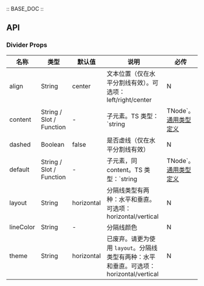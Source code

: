 :: BASE_DOC ::

## API

### Divider Props
名称 | 类型 | 默认值 | 说明 | 必传
-- | -- | -- | -- | --
align | String | center | 文本位置（仅在水平分割线有效）。可选项：left/right/center | N
content | String / Slot / Function | - | 子元素。TS 类型：`string | TNode`。[通用类型定义](https://github.com/TDesignOteam/tdesign-mobile-vue/blob/develop/src/common.ts) | N
dashed | Boolean | false | 是否虚线（仅在水平分割线有效） | N
default | String / Slot / Function | - | 子元素，同 content。TS 类型：`string | TNode`。[通用类型定义](https://github.com/TDesignOteam/tdesign-mobile-vue/blob/develop/src/common.ts) | N
layout | String | horizontal | 分隔线类型有两种：水平和垂直。可选项：horizontal/vertical | N
lineColor | String | - | 分隔线颜色 | N
theme | String | horizontal | 已废弃。请更为使用 `layout`。分隔线类型有两种：水平和垂直。可选项：horizontal/vertical | N
